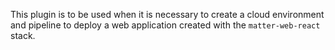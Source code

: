 This plugin is to be used when it is necessary to create a cloud environment and pipeline to deploy a web application created with the `matter-web-react` stack.

